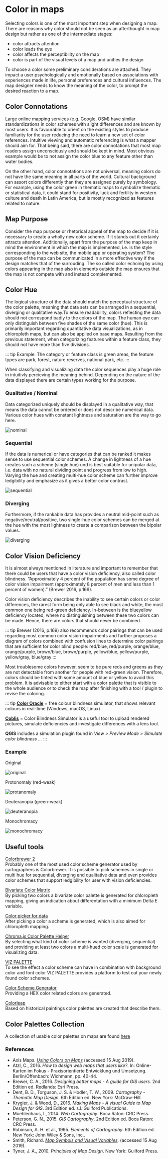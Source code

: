# Color in maps

Selecting colors is one of the most important step when designing a map. There are reasons why color should not be seen as an afterthought in map design but rather as one of the intermediate stages:

- color attracts attention
- color leads the eye
- color affects the perceptibility on the map
- color is part of the visual levels of a map and unifies the design

To choose a color some preliminary considerations are attached. They impact a user psychologically and emotionally based on associations with experiences made in life, personal preferences and cultural influences. The map designer needs to know the meaning of the color, to prompt the desired reaction to a map. 

## Color Connotations
Large online mapping services (e.g. Google, OSM) have similar standardizations in color schemes with slight differences and are known by most users. It is favourable to orient on the existing styles to produce familiarity for the user reducing the need to learn a new set of color references. Intuitive viewing and automatic referencing is what a mapper should aim for. That being said, there are color connotations that most map readers assign unconsciously and should be kept in mind. Most obvious example would be to not assign the color blue to any feature other than water bodies. 

On the other hand, color connotations are not universal, meaning colors do not have the same meaning in all parts of the world. Cultural background can assort colors differently than they are assigned purely by symbology. For example, using the color green in thematic maps to symbolize thematic or statistical data, it could stand for positivity, luck and fertility in western culture and death in Latin America, but is mostly recognized as features related to nature.

## Map Purpose

Consider the map purpose or rhetorical appeal of the map to decide if it is necessary to create a wholly new color scheme. If it stands out it certainly attracts attention. Additionally, apart from the purpose of the map keep in mind the environment in which the map is implemented, i.e. is the style corresponding to the web site, the mobile app or operating system? The purpose of the map can be communicated in a more effective way if the design matches that of the surrouding. The so called color echoing by using colors appearing in the map also in elements outside the map ensures that the map is not compete with and instead complemented.

## Color Hue
The logical structure of the data should match the perceptual structure of the color palette, meaning that data sets can be arranged in a sequential, diverging or qualitative way.To ensure readability, colors reflecting the data should not correspond badly to the colors of the map. The human eye can only distinguish between five shades of the same color (hue). This is primarily important regarding quantitative data visualizations, as in chloropleth maps, but can also be applied on base maps. Resulting from the previous statement, when categorizing features within a feature class, they should not have more than five divisions.

::: tip
Example: The category or feature class is green areas, the feature types are park, forest, nature reserves, national park, etc.
:::

When classifying and visualizing data the color sequences play a huge role in intuitivly percieving the meaning behind. Depending on the nature of the data displayed there are certain types working for the purpose. 

### Qualitative / Nominal
Data categorized uniquely should be displayed in a qualitative way, that means the data cannot be ordered or does not describe numerical data. Various color hues with constant lightness and saturation are the way to go here. 

![nominal](/assets/img/nominal.png)

### Sequential
If the data is numerical or have categories that can be ranked it makes sense to use sequential color schemes. A change in lightness of a hue creates such a scheme (single hue) und is best suitable for unipolar data, i.e. data with no natural dividing point and progress from low to high. Varying the hue and creating multi-hue color scheme can further improve ledgibility and emphasize as it gives a better color contrast. 

![sequential](/assets/img/sequential.png)

### Diverging
Furthermore, if the rankable data has provides a neutral mid-point such as negative/neutral/positive, two single-hue color schemes can be merged at the hue with the most lightness to create a comparison between the bipolar values. 

![diverging](/assets/img/diverging.png)

## Color Vision Deficiency 
It is almost always mentioned in literature and important to remember that there could be users that have a color vision deficiency, also called color blindness. “Approximately 4 percent of the population has some degree of color vision impairment (approximately 8 percent of men and less than 1 percent of women).” (Brewer 2016, p.169). 

Color vision deficiency describes the inability to see certain colors or color differences, the rarest form being only able to see black and white, the most common one being red-green deficiency. In-between is the blueyellow deficiency located, where no distinguishing between these two colors can be made. Hence, there are colors that should never be combined. 

::: tip
Brewer (2016, p.169) also recommends color pairings that can be used regarding most common color vision impairments and further proposes a diagram of colors combined with confusion lines to determine color pairings that are sufficient for color blind people:
red/blue, red/purple, orange/blue, orange/purple, brown/blue, brown/purple, yellow/blue, yellow/purple, yellow/gray, blue/gray
:::

Most troublesome colors however, seem to be pure reds and greens as they are not detectable from another for people with red-green vision. Therefore, colors should be tinted with some amount of blue or yellow to avoid this problem. It is advisable to either start with a color palette that is visible to the whole audience or to check the map after finishing with a tool / plugin to revise the coloring.

::: tip 
**[Color Oracle](http://colororacle.org)** = free colour blindness simulator, that shows relevant colours in real-time (Windows, macOS, Linux)

**[Coblis](https://www.color-blindness.com/coblis-color-blindness-simulator/)** = Color Blindness Simulator is a useful tool to upload rendered pictures, simulate deficiencies and investigate differences with a lens tool. 

**QGIS** includes a simulation plugin found in *View > Preview Mode > Simulate color blindness …*
:::

### Example 
Original 

![original](/assets/img/colororig.png)

Protonomaly (red-weak)

![protanomaly](/assets/img/protanomaly.png)

Deuteranopia (green-weak)

![deuteranopia](/assets/img/deuteranopia.png)

Monochromacy

![monochromacy](/assets/img/monochromacy.png)


## Useful tools

[Colorbrewer 2](http://colorbrewer2.org/)  
Probably one of the most used color scheme generator used by cartographers is Colorbrewer. It is possible to pick schemes in single or multi hue for sequential, diverging and qualitative data and even provides color schemes that support ledgibility for user with vision deficiencies. 

[Bivariate Color Matrix](https://cartoscience.github.io/bivariate-color-matrix/)  
By picking two colors a bivariate color palette is generated for chloropleth mapping, giving an indication about differentation with a minimum Delta E variable. 

[Color picker for data](http://tristen.ca/hcl-picker/#/hlc/6/1.05/CAF270/453B52)  
After picking a color a scheme is generated, which is also aimed for chloropleth mapping.

[Chroma.js Color Palette Helper](https://gka.github.io/palettes/#/9|s|00429d,96ffea,ffffe0|ffffe0,ff005e,93003a|1|1)  
By selecting what kind of color scheme is wanted (diverging, sequential) and providing at least two colors a multi-hued color scale is generated for visualizing data. 

[VIZ PALETTE](https://projects.susielu.com/viz-palette)  
To see the effect a color scheme can have in combination with background color and font color VIZ PALETTE provides a platform to test out your newly found color schemes.

[Color Scheme Generator](https://www.phoca.cz/color)  
Providing a HEX color related colors are generated. 

[Colorleap](https://colorleap.app/time/1950)  
Based on historical paintings color palettes are created that describe them. 

## Color Palettes Collection
A collection of usable color palettes on maps are found [here](/Guide/colorramps)


### References
- Axis Maps. *[Using Colors on Maps](https://www.axismaps.com/guide/general/using-colors-on-maps/)* (accessed 15 Aug 2019). 
- Atzl, C., 2016. *How to design web maps that users like?*. In: Online-Karten im Fokus - Praxisorientierte Entwicklung und Umsetzung. Berlin/Offenbach: Wichmann, pp. 40-44.
- Brewer, C. A., 2016. *Designing better maps - A guide for GIS users*. 2nd Edition ed. Redlands: Esri Press.
- Dent, B. D., Torguson, J. S. & Hodler, T. W., 2009. *Cartography - Thematic Map Design*. 6th Edition ed. New York: McGraw-Hill.
- Krygier, J. & Wood, D., 2016. *Making Maps - A visual Guide to Map Design for GIS*. 3rd Edition ed. s.l.:Guilford Publications.
- Muehlenhaus, I., 2014. *Web Cartography*. Boca Raton: CRC Press.
- Peterson, G. N., 2015. *GIS Cartography*. 2nd Edition ed. Boca Raton: CRC Press.
- Robinson, A. H. et al., 1995. *Elements of Cartography*. 6th Edition ed. New York: John Wiley & Sons, Inc..
- Smith, Richard. *[Map Symbols and Visual Variables](http://www.spatialquerylab.com/FOSS4GAcademy/Lectures/GST104/L6/Map%20Symbols%20and%20Visual%20Variables%20output/story_html5.html)*. (accessed 15 Aug 2019).
- Tyner, J. A., 2010. *Principles of Map Design*. New York: Guilford Press.
